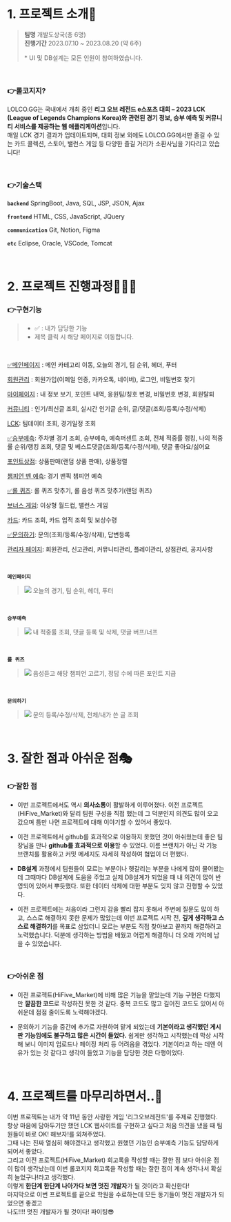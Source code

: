# 1. 프로젝트 소개🙌
>__팀명__
개발도상국(총 6명)<br>
__진행기간__
2023.07.10 ~ 2023.08.20 (약 6주)
>
>\* UI 및 DB설계는 모든 인원이 참여하였습니다.
<br>

### 👉롤코지지?
LOLCO.GG는 국내에서 개최 중인 **리그 오브 레전드 e스포츠 대회 – 2023 LCK (League of Legends Champions Korea)와 관련된 경기 정보, 승부 예측 및 커뮤니티 서비스를 제공하는 웹 애플리케이션**입니다.<br>
매일 LCK 경기 결과가 업데이트되며, 대회 정보 외에도 LOLCO.GG에서만 즐길 수 있는 카드 콜렉션, 스토어, 밸런스 게임 등 다양한 즐길 거리가 소환사님을 기다리고 있습니다!

<br>

### 👉기술스택
**`
backend
`**
SpringBoot, Java, SQL, JSP, JSON, Ajax

**`
frontend
`**
HTML, CSS, JavaScript, JQuery

**`
communication
`**
Git, Notion, Figma

**`
etc
`**
Eclipse, Oracle, VSCode, Tomcat

<br>

# 2. 프로젝트 진행과정🏃🏻‍♀️
### 👉구현기능
> - ✅ : 내가 담당한 기능
> - 제목 클릭 시 해당 페이지로 이동합니다.

<br>

[✅메인페이지](https://github.com/hyunzero0/HiFive_market/tree/dev/semi-hifive/src/main/java/com/semi/main) : 메인 카테고리 이동, 오늘의 경기, 팀 순위, 헤더, 푸터

[회원관리](https://github.com/hyunzero0/HiFive_market/tree/dev/semi-hifive/src/main/java/com/semi/member) : 회원가입(이메일 인증, 카카오톡, 네이버), 로그인, 비밀번호 찾기

[마이페이지](https://github.com/hyunzero0/HiFive_market/tree/dev/semi-hifive/src/main/java/com/semi/mypage) : 내 정보 보기, 포인트 내역, 응원팀/칭호 변경, 비밀번호 변경, 회원탈퇴

[커뮤니티](https://github.com/hyunzero0/HiFive_market/tree/dev/semi-hifive/src/main/java/com/semi/sc) : 인기/최신글 조회, 실시간 인기글 순위, 글/댓글(조회/등록/수정/삭제)

[LCK](https://github.com/hyunzero0/HiFive_market/tree/dev/semi-hifive/src/main/java/com/semi/productregist): 팀데이터 조회, 경기일정 조회

[✅승부예측](https://github.com/hyunzero0/HiFive_market/tree/dev/semi-hifive/src/main/java/com/semi/search): 주차별 경기 조회, 승부예측, 예측퍼센트 조회, 전체 적중률 랭킹, 나의 적중률 순위/랭킹 조회, 댓글 및 베스트댓글(조회/등록/수정/삭제), 댓글 좋아요/싫어요

[포인트상점](https://github.com/hyunzero0/HiFive_market/tree/dev/semi-hifive/src/main/java/com/semi/productlist): 상품판매(랜덤 상품 판매), 상품정렬

[챔피언 벤 예측](https://github.com/hyunzero0/HiFive_market/tree/dev/semi-hifive/src/main/java/com/semi/productpage): 경기 밴픽 챔피언 예측

[✅롤 퀴즈](https://github.com/hyunzero0/HiFive_market/tree/dev/semi-hifive/src/main/java/com/semi/shop): 롤 퀴즈 맞추기, 롤 음성 퀴즈 맞추기(랜덤 퀴즈)

[보너스 게임](https://github.com/hyunzero0/HiFive_market/tree/dev/semi-hifive/src/main/java/com/semi/admin): 이상형 월드컵, 밸런스 게임

[카드](https://github.com/hyunzero0/HiFive_market/tree/dev/semi-hifive/src/main/java/com/semi/admin): 카드 조회, 카드 업적 조회 및 보상수령

[✅문의하기](https://github.com/hyunzero0/HiFive_market/tree/dev/semi-hifive/src/main/java/com/semi/admin): 문의(조회/등록/수정/삭제), 답변등록

[관리자 페이지](https://github.com/hyunzero0/HiFive_market/tree/dev/semi-hifive/src/main/java/com/semi/admin): 회원관리, 신고관리, 커뮤니티관리, 플레이관리, 상점관리, 공지사항

<br>

**`
메인페이지
`**
>![](https://velog.velcdn.com/images/hyunzero0/post/14b52a89-dec2-452c-a112-4d2d6f1a47f7/image.gif) 오늘의 경기, 팀 순위, 헤더, 푸터

<br>
  
**`
승부예측
`**
>![](https://velog.velcdn.com/images/hyunzero0/post/8c480e83-907f-4652-8ad8-4a797c2ed63d/image.gif) 내 적중률 조회, 댓글 등록 및 삭제, 댓글 버프/너프

<br>

**`
롤 퀴즈
`**
>![](https://velog.velcdn.com/images/hyunzero0/post/681ef83f-b288-40ca-b7f3-6deac6eb4067/image.gif) 음성듣고 해당 챔피언 고르기, 정답 수에 따른 포인트 지급

<br>

**`
문의하기
`**
>![](https://velog.velcdn.com/images/hyunzero0/post/e4194217-dd02-4e05-9066-0d47e5b23b63/image.gif) 문의 등록/수정/삭제, 전체/내가 쓴 글 조회

<br>

# 3. 잘한 점과 아쉬운 점🎭

### 👉잘한 점

- 이번 프로젝트에서도 역시 **의사소통**이 활발하게 이루어졌다.
이전 프로젝트(HiFive_Market)와 달리 팀원 구성을 직접 했는데 그 덕분인지 의견도 많이 오고 갔으며 틈만 나면 프로젝트에 대해 이야기할 수 있어서 좋았다.

- 이전 프로젝트에서 github를 효과적으로 이용하지 못했던 것이 아쉬웠는데 좋은 팀장님을 만나 **github를 효과적으로 이용**할 수 있었다.
이름 브랜치가 아닌 각 기능 브랜치를 활용하고 커밋 메세지도 자세히 작성하여 협업이 더 편했다.

- **DB설계** 과정에서 팀원들이 모르는 부분이나 헷갈리는 부분을 나에게 많이 물어봤는데 그때마다 DB설계에 도움을 주었고 실제 DB설계가 되었을 때 내 의견이 많이 반영되어 있어서 뿌듯했다.
또한 데이터 삭제에 대한 부분도 잊지 않고 진행할 수 있었다.

- 이전 프로젝트에는 처음이라 그런지 감을 빨리 잡지 못해서 주변에 질문도 많이 하고, 스스로 해결하지 못한 문제가 많았는데
이번 프로젝트 시작 전, **깊게 생각하고 스스로 해결하기**를 목표로 삼았더니 모르는 부분도 직접 찾아보고 끝까지 해결하려고 노력했습니다.
덕분에 생각하는 방법을 배웠고 어렵게 해결하니 더 오래 기억에 남을 수 있었습니다.

<br>

### 👉아쉬운 점

- 이전 프로젝트(HiFive_Market)에 비해 많은 기능을 맡았는데 기능 구현은 다했지만 **깔끔한 코드**로 작성하진 못한 것 같다.
중복 코드도 많고 길어진 코드도 있어서 아쉬운데 점점 줄이도록 노력해야겠다.

- 문의하기 기능을 중간에 추가로 자원하여 맡게 되었는데 **기본이라고 생각했던 게시판 기능임에도 불구하고 많은 시간이 들었다.**
쉽게만 생각하고 시작했는데 막상 시작해 보니 이미지 업로드나 페이징 처리 등 어려움을 겪었다.
기본이라고 하는 데엔 이유가 있는 것 같다고 생각이 들었고 기능을 담당한 것은 다행이었다.

<br>
 
# 4. 프로젝트를 마무리하면서..🎉
이번 프로젝트는 내가 약 11년 동안 사랑한 게임 '리그오브레전드'를 주제로 진행했다.<br>
항상 마음에 담아두기만 했던 LCK 웹사이트를 구현하고 싶다고 처음 의견을 냈을 때 팀원들이 바로 OK! 해보자!를 외쳐주었다.<br>
그때 나는 진짜 열심히 해야겠다고 생각했고 원했던 기능인 승부예측 기능도 담당하게 되어서 좋았다.<br>
그리고 이전 프로젝트(HiFive_Market) 회고록을 작성할 때는 잘한 점 보다 아쉬운 점이 많이 생각났는데
이번 롤코지지 회고록을 작성할 때는 잘한 점이 계속 생각나서 확실히 늘었구나!라고 생각했다.<br>
이렇게 **한단계 한단계 나아가다 보면 멋진 개발자**가 될 것이라고 확신한다!<br>
마지막으로 이번 프로젝트를 끝으로 학원을 수료하는데 모든 동기들이 멋진 개발자가 되었으면 좋겠고<br>
나도!!!! 멋진 개발자가 될 것이다! 파이팅😎

